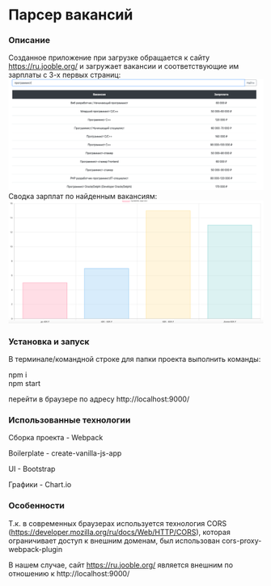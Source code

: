 # Парсер вакансий

### Описание

Созданное приложение при загрузке обращается к сайту https://ru.jooble.org/ и загружает вакансии и соответствующие им зарплаты с 3-х первых страниц: 
![Alt text](/screens/1.png)
Сводка зарплат по найденным вакансиям:
![Alt text](/screens/2.png)

### Установка и запуск

В терминале/командной строке для папки проекта выполнить команды:

   npm i   
   npm start

перейти в браузере по адресу http://localhost:9000/   

### Использованные технологии

Сборка проекта - Webpack

Boilerplate - create-vanilla-js-app

UI - Bootstrap

Графики - Chart.io

### Особенности

Т.к. в современных браузерах используется технология CORS (https://developer.mozilla.org/ru/docs/Web/HTTP/CORS), которая ограничивает доступ к внешним доменам, был использован cors-proxy-webpack-plugin

В нашем случае, сайт https://ru.jooble.org/ является внешним по отношению к http://localhost:9000/ 
